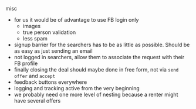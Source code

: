 misc

* for us it would be of advantage to use FB login only
  * images
  * true person validation
  * less spam
* signup barrier for the searchers has to be as little as possible. Should be as easy as just sending an email
* not logged in searchers, allow them to associate the request with their FB profile
* finally closing the deal should maybe done in free form, not via `send offer` and `accept`
* feedback buttons everywhere
* logging and tracking active from the very beginning
* we probably need one more level of nesting because a renter might have several offers